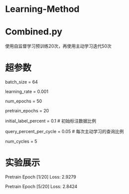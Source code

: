 # Learning-Method

# Combined.py

使用自监督学习预训练20次，再使用主动学习迭代50次

# 超参数

batch_size = 64

learning_rate = 0.001

num_epochs = 50

pretrain_epochs = 20

initial_label_percent = 0.1  # 初始标注数据比例

query_percent_per_cycle = 0.05  # 每次主动学习的查询比例

num_cycles = 5

# 实验展示

Pretrain Epoch [1/20] Loss: 2.9279

Pretrain Epoch [5/20] Loss: 2.8424

